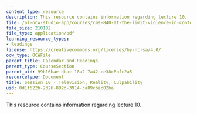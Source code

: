 ```yaml
---
content_type: resource
description: This resource contains information regarding lecture 10.
file: /ol-ocw-studio-app/courses/cms-840-at-the-limit-violence-in-contemporary-representation-fall-2013/0d1f522b2d26892d3914ca89cbac02ba_MITCMS_840F13_Session_10.pdf
file_size: 210182
file_type: application/pdf
learning_resource_types:
- Readings
license: https://creativecommons.org/licenses/by-nc-sa/4.0/
ocw_type: OCWFile
parent_title: Calendar and Readings
parent_type: CourseSection
parent_uid: 99b16bae-dbac-18a2-7a42-ce38c8bfc2a5
resourcetype: Document
title: Session 10 - Television, Reality, Culpability
uid: 0d1f522b-2d26-892d-3914-ca89cbac02ba
---
```

This resource contains information regarding lecture 10.